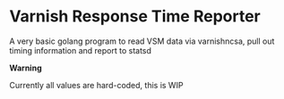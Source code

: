 # Varnish Response Time Reporter

A very basic golang program to read VSM data via varnishncsa, pull out timing information and report to statsd

**Warning**

Currently all values are hard-coded, this is WIP

